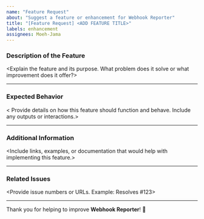 ```yaml
---
name: "Feature Request"
about: "Suggest a feature or enhancement for Webhook Reporter"
title: "[Feature Request] <ADD FEATURE TITLE>"
labels: enhancement
assignees: Moeh-Jama
---
```


### Description of the Feature
<!-- Provide a clear and concise description of the feature you would like to request. -->
<Explain the feature and its purpose. What problem does it solve or what improvement does it offer?>

---

### Expected Behavior
<!-- Outline what you expect the feature to do. -->
< Provide details on how this feature should function and behave. Include any outputs or interactions.>

---

### Additional Information
<!-- Add any other context, screenshots, or mockups about the feature request. -->
<Include links, examples, or documentation that would help with implementing this feature.>

---

### Related Issues
<!-- If this feature request is related to any existing issues, link them here. -->
<Provide issue numbers or URLs. Example: Resolves #123>

---

Thank you for helping to improve **Webhook Reporter**! 🎉
